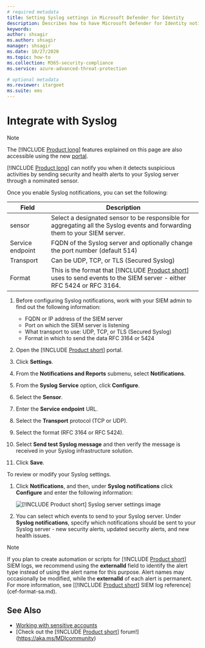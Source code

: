 ```yaml
---
# required metadata
title: Setting Syslog settings in Microsoft Defender for Identity
description: Describes how to have Microsoft Defender for Identity notify you (by email or by Defender for Identity event forwarding) when it detects suspicious activities
keywords:
author: shsagir
ms.author: shsagir
manager: shsagir
ms.date: 10/27/2020
ms.topic: how-to
ms.collection: M365-security-compliance
ms.service: azure-advanced-threat-protection

# optional metadata
ms.reviewer: itargoet
ms.suite: ems
---
```


# Integrate with Syslog

> [!NOTE]
> The [!INCLUDE [Product long](includes/product-long.md)] features explained on this page are also accessible using the new [portal](https://portal.cloudappsecurity.com).

[!INCLUDE [Product long](includes/product-long.md)] can notify you when it detects suspicious activities by sending security and health alerts to your Syslog server through a nominated sensor.

Once you enable Syslog notifications, you can set the following:

|Field|Description|
|---------|---------------|
|sensor|Select a designated sensor to be responsible for aggregating all the Syslog events and forwarding them to your SIEM server.|
|Service endpoint|FQDN of the Syslog server and optionally change the port number (default 514)|
|Transport|Can be UDP, TCP, or TLS (Secured Syslog)|
|Format|This is the format that [!INCLUDE [Product short](includes/product-short.md)] uses to send events to the SIEM server - either RFC 5424 or RFC 3164.|

1. Before configuring Syslog notifications, work with your SIEM admin to find out the following information:

    - FQDN or IP address of the SIEM server
    - Port on which the SIEM server is listening
    - What transport to use: UDP, TCP, or TLS (Secured Syslog)
    - Format in which to send the data RFC 3164 or 5424

1. Open the [!INCLUDE [Product short](includes/product-short.md)] portal.
1. Click **Settings**.
1. From the **Notifications and Reports** submenu, select **Notifications**.
1. From the **Syslog Service** option, click **Configure**.
1. Select the **Sensor**.
1. Enter the **Service endpoint** URL.
1. Select the **Transport** protocol (TCP or UDP).
1. Select the format (RFC 3164 or RFC 5424).
1. Select **Send test Syslog message** and then verify the message is received in your Syslog infrastructure solution.
1. Click **Save**.

To review or modify your Syslog settings.

1. Click **Notifications**, and then, under **Syslog notifications** click **Configure** and enter the following information:

    ![[!INCLUDE [Product short](includes/product-short.md)] Syslog server settings image](media/syslog.png)

1. You can select which events to send to your Syslog server. Under **Syslog notifications**, specify which notifications should be sent to your Syslog server - new security alerts, updated security alerts, and new health issues.

> [!NOTE]
> If you plan to create automation or scripts for [!INCLUDE [Product short](includes/product-short.md)] SIEM logs, we recommend using the **externalId** field to identify the alert type instead of using the alert name for this purpose. Alert names may occasionally be modified, while the **externalId** of each alert is permanent. For more information, see [[!INCLUDE [Product short](includes/product-short.md)] SIEM log reference](cef-format-sa.md).

## See Also

- [Working with sensitive accounts](sensitive-accounts.md)
- [Check out the [!INCLUDE [Product short](includes/product-short.md)] forum!](https://aka.ms/MDIcommunity)
